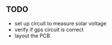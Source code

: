 ## TODO
* set up circuit to measure solar voltage
* verify if gps circuit is correct
* layout the PCB
